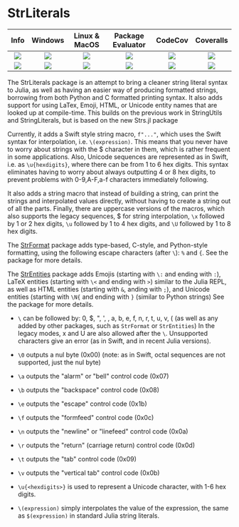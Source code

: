 # StrLiterals

| **Info** | **Windows** | **Linux & MacOS** | **Package Evaluator** | **CodeCov** | **Coveralls** |
|:------------------:|:------------------:|:---------------------:|:-----------------:|:---------------------:|:-----------------:|
| [![][license-img]][license-url] | [![][app-s-img]][app-s-url] | [![][travis-s-img]][travis-url] | [![][pkg-s-img]][pkg-s-url] | [![][codecov-img]][codecov-url] | [![][coverall-s-img]][coverall-s-url]
| [![][gitter-img]][gitter-url] | [![][app-m-img]][app-m-url] | [![][travis-m-img]][travis-url] | [![][pkg-m-img]][pkg-m-url] | [![][codecov-img]][codecov-url] | [![][coverall-m-img]][coverall-m-url]

[license-img]:  http://img.shields.io/badge/license-MIT-brightgreen.svg?style=flat
[license-url]:  LICENSE.md

[gitter-img]:   https://badges.gitter.im/Join%20Chat.svg
[gitter-url]:   https://gitter.im/JuliaString/Lobby?utm_source=badge&utm_medium=badge&utm_campaign=pr-badge

[travis-url]:   https://travis-ci.org/JuliaString/StrLiterals.jl
[travis-s-img]: https://travis-ci.org/JuliaString/StrLiterals.jl.svg
[travis-m-img]: https://travis-ci.org/JuliaString/StrLiterals.jl.svg?branch=master

[app-s-url]:    https://ci.appveyor.com/project/ScottPJones/strliterals-jl
[app-m-url]:    https://ci.appveyor.com/project/ScottPJones/strliterals-jl/branch/master
[app-s-img]:    https://ci.appveyor.com/api/projects/status/8462oq09ek07knos?svg=true
[app-m-img]:    https://ci.appveyor.com/api/projects/status/8462oq09ek07knos/branch/master?svg=true

[pkg-s-url]:    http://pkg.julialang.org/detail/StrLiterals
[pkg-m-url]:    http://pkg.julialang.org/detail/StrLiterals
[pkg-s-img]:    http://pkg.julialang.org/badges/StrLiterals_0.6.svg
[pkg-m-img]:    http://pkg.julialang.org/badges/StrLiterals_0.7.svg

[codecov-url]:  https://codecov.io/gh/JuliaString/StrLiterals.jl
[codecov-img]:  https://codecov.io/gh/JuliaString/StrLiterals.jl/branch/master/graph/badge.svg

[coverall-s-url]: https://coveralls.io/github/JuliaString/StrLiterals.jl
[coverall-m-url]: https://coveralls.io/github/JuliaString/StrLiterals.jl?branch=master
[coverall-s-img]: https://coveralls.io/repos/github/JuliaString/StrLiterals.jl/badge.svg
[coverall-m-img]: https://coveralls.io/repos/github/JuliaString/StrLiterals.jl/badge.svg?branch=master

The StrLiterals package is an attempt to bring a cleaner string literal syntax to Julia, as well as having an easier way of producing formatted strings, borrowing from both Python and C formatted printing syntax.  It also adds support for using LaTex, Emoji, HTML, or Unicode entity names that are looked up at compile-time.
This builds on the previous work in StringUtils and StringLiterals, but is based on the new Strs.jl package

Currently, it adds a Swift style string macro, `f"..."`, which uses the Swift syntax for
interpolation, i.e. `\(expression)`.  This means that you never have to worry about strings with
the $ character in them, which is rather frequent in some applications.
Also, Unicode sequences are represented as in Swift, i.e. as `\u{hexdigits}`, where there
can be from 1 to 6 hex digits. This syntax eliminates having to worry about always outputting
4 or 8 hex digits, to prevent problems with 0-9,A-F,a-f characters immediately following.

It also adds a string macro that instead of building a string, can print the strings and interpolated values directly, without having to create a string out of all the parts.
Finally, there are uppercase versions of the macros, which also supports the legacy sequences, $ for string interpolation, `\x` followed by 1 or 2 hex digits, `\u` followed by 1 to 4 hex digits, and `\U` followed by 1 to 8 hex digits.

The [StrFormat](https://github.com/JuliaString/StrFormat.jl) package adds type-based, C-style, and Python-style formatting, using the following escape characters (after `\`): `%` and `{`.
See the package for more details.

The [StrEntities](https://github.com/JuliaString/StrEntities.jl) package adds Emojis (starting with `\:` and ending with `:`), LaTeX entities (starting with `\<` and ending with `>`) similar to the Julia REPL, as well as HTML entities (starting with `&`, anding with `;`), and Unicode entities (starting with `\N{` and ending with `}` (similar to Python strings)
See the package for more details.

* `\` can be followed by: 0, $, ", ', \, a, b, e, f, n, r, t, u, v, (
(as well as any added by other packages, such as `StrFormat` or `StrEntities`)
In the legacy modes, x and U are also allowed after the `\`.
Unsupported characters give an error (as in Swift, and in recent Julia versions).

* `\0` outputs a nul byte (0x00) (note: as in Swift, octal sequences are not supported, just the nul byte)
* `\a` outputs the "alarm" or "bell" control code (0x07)
* `\b` outputs the "backspace" control code (0x08)
* `\e` outputs the "escape" control code (0x1b)
* `\f` outputs the "formfeed" control code (0x0c)
* `\n` outputs the "newline" or "linefeed" control code (0x0a)
* `\r` outputs the "return" (carriage return) control code (0x0d)
* `\t` outputs the "tab" control code (0x09)
* `\v` outputs the "vertical tab" control code (0x0b)

* `\u{<hexdigits>}` is used to represent a Unicode character, with 1-6 hex digits.

* `\(expression)` simply interpolates the value of the expression, the same as `$(expression)` in standard Julia string literals.
